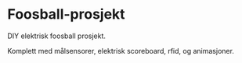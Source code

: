 # Foosball-prosjekt
DIY elektrisk foosball prosjekt.

Komplett med målsensorer, elektrisk scoreboard, rfid, og animasjoner.

